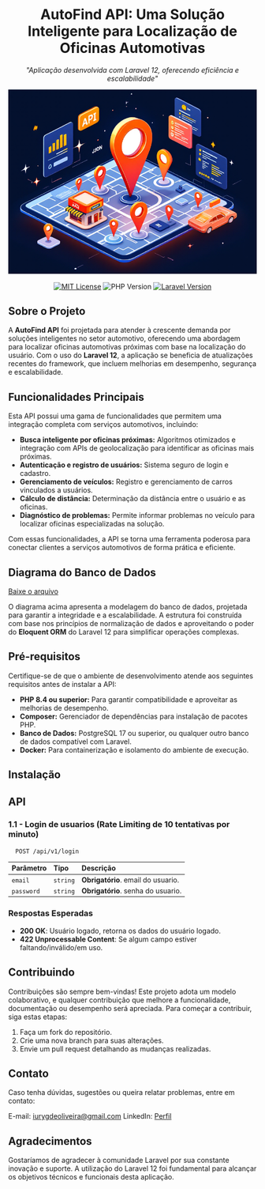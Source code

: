 <div align="center">

# **AutoFind API: Uma Solução Inteligente para Localização de Oficinas Automotivas**

_"Aplicação desenvolvida com Laravel 12, oferecendo eficiência e escalabilidade"_

![Logo](logo.png)

[![MIT License](https://img.shields.io/badge/License-MIT-green.svg)](https://choosealicense.com/licenses/mit/) ![PHP Version](https://img.shields.io/badge/PHP-8.4+-blue.svg) [![Laravel Version](https://img.shields.io/badge/Laravel-12.x-red.svg)](https://laravel.com/)

</div>

## **Sobre o Projeto**

A **AutoFind API** foi projetada para atender à crescente demanda por soluções inteligentes no setor automotivo, oferecendo uma abordagem para localizar oficinas automotivas próximas com base na localização do usuário. Com o uso do **Laravel 12**, a aplicação se beneficia de atualizações recentes do framework, que incluem melhorias em desempenho, segurança e escalabilidade.

## **Funcionalidades Principais**

Esta API possui uma gama de funcionalidades que permitem uma integração completa com serviços automotivos, incluindo:

-   **Busca inteligente por oficinas próximas:** Algoritmos otimizados e integração com APIs de geolocalização para identificar as oficinas mais próximas.
-   **Autenticação e registro de usuários:** Sistema seguro de login e cadastro.
-   **Gerenciamento de veículos:** Registro e gerenciamento de carros vinculados a usuários.
-   **Cálculo de distância:** Determinação da distância entre o usuário e as oficinas.
-   **Diagnóstico de problemas:** Permite informar problemas no veículo para localizar oficinas especializadas na solução.

Com essas funcionalidades, a API se torna uma ferramenta poderosa para conectar clientes a serviços automotivos de forma prática e eficiente.

## **Diagrama do Banco de Dados**

<object data="diagram_db.pdf" type="application/pdf" width="100%" height="500">
  <a href="diagram_db.pdf">Baixe o arquivo</a>
</object>

O diagrama acima apresenta a modelagem do banco de dados, projetada para garantir a integridade e a escalabilidade. A estrutura foi construída com base nos princípios de normalização de dados e aproveitando o poder do **Eloquent ORM** do Laravel 12 para simplificar operações complexas.

## **Pré-requisitos**

Certifique-se de que o ambiente de desenvolvimento atende aos seguintes requisitos antes de instalar a API:

-   **PHP 8.4 ou superior:** Para garantir compatibilidade e aproveitar as melhorias de desempenho.
-   **Composer:** Gerenciador de dependências para instalação de pacotes PHP.
-   **Banco de Dados:** PostgreSQL 17 ou superior, ou qualquer outro banco de dados compatível com Laravel.
-   **Docker:** Para containerização e isolamento do ambiente de execução.

## **Instalação**

## **API**

### 1.1 - Login de usuarios (Rate Limiting de 10 tentativas por minuto)

```http
  POST /api/v1/login
```

| Parâmetro  | Tipo     | Descrição                          |
| :--------- | :------- | :--------------------------------- |
| `email`    | `string` | **Obrigatório**. email do usuario. |
| `password` | `string` | **Obrigatório**. senha do usuario. |

### Respostas Esperadas

-   **200 OK**: Usuário logado, retorna os dados do usuário logado.
-   **422 Unprocessable Content**: Se algum campo estiver faltando/inválido/em uso.

## **Contribuindo**

Contribuições são sempre bem-vindas! Este projeto adota um modelo colaborativo, e qualquer contribuição que melhore a funcionalidade, documentação ou desempenho será apreciada.
Para começar a contribuir, siga estas etapas:

1. Faça um fork do repositório.
2. Crie uma nova branch para suas alterações.
3. Envie um pull request detalhando as mudanças realizadas.

## **Contato**

Caso tenha dúvidas, sugestões ou queira relatar problemas, entre em contato:

E-mail: iurygdeoliveira@gmail.com
LinkedIn: [Perfil](https://www.linkedin.com/in/iurygdeoliveira/)

## **Agradecimentos**

Gostaríamos de agradecer à comunidade Laravel por sua constante inovação e suporte. A utilização do Laravel 12 foi fundamental para alcançar os objetivos técnicos e funcionais desta aplicação.

